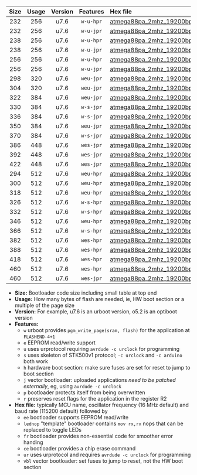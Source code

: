 |Size|Usage|Version|Features|Hex file|
|:-:|:-:|:-:|:-:|:--|
|232|256|u7.6|`w-u-hpr`|[atmega88pa_2mhz_19200bps_ur.hex](https://raw.githubusercontent.com/stefanrueger/urboot/main/bootloaders/atmega88pa/fcpu_2mhz/19200_bps/atmega88pa_2mhz_19200bps_ur.hex)|
|232|256|u7.6|`w-u-jpr`|[atmega88pa_2mhz_19200bps_ur_vbl.hex](https://raw.githubusercontent.com/stefanrueger/urboot/main/bootloaders/atmega88pa/fcpu_2mhz/19200_bps/atmega88pa_2mhz_19200bps_ur_vbl.hex)|
|238|256|u7.6|`w-u-hpr`|[atmega88pa_2mhz_19200bps_lednop_ur.hex](https://raw.githubusercontent.com/stefanrueger/urboot/main/bootloaders/atmega88pa/fcpu_2mhz/19200_bps/atmega88pa_2mhz_19200bps_lednop_ur.hex)|
|238|256|u7.6|`w-u-jpr`|[atmega88pa_2mhz_19200bps_lednop_ur_vbl.hex](https://raw.githubusercontent.com/stefanrueger/urboot/main/bootloaders/atmega88pa/fcpu_2mhz/19200_bps/atmega88pa_2mhz_19200bps_lednop_ur_vbl.hex)|
|256|256|u7.6|`w-u-hpr`|[atmega88pa_2mhz_19200bps_lednop_fr_ur.hex](https://raw.githubusercontent.com/stefanrueger/urboot/main/bootloaders/atmega88pa/fcpu_2mhz/19200_bps/atmega88pa_2mhz_19200bps_lednop_fr_ur.hex)|
|256|256|u7.6|`w-u-jpr`|[atmega88pa_2mhz_19200bps_lednop_fr_ur_vbl.hex](https://raw.githubusercontent.com/stefanrueger/urboot/main/bootloaders/atmega88pa/fcpu_2mhz/19200_bps/atmega88pa_2mhz_19200bps_lednop_fr_ur_vbl.hex)|
|298|320|u7.6|`weu-jpr`|[atmega88pa_2mhz_19200bps_ee_ur_vbl.hex](https://raw.githubusercontent.com/stefanrueger/urboot/main/bootloaders/atmega88pa/fcpu_2mhz/19200_bps/atmega88pa_2mhz_19200bps_ee_ur_vbl.hex)|
|304|320|u7.6|`weu-jpr`|[atmega88pa_2mhz_19200bps_ee_lednop_ur_vbl.hex](https://raw.githubusercontent.com/stefanrueger/urboot/main/bootloaders/atmega88pa/fcpu_2mhz/19200_bps/atmega88pa_2mhz_19200bps_ee_lednop_ur_vbl.hex)|
|322|384|u7.6|`weu-jpr`|[atmega88pa_2mhz_19200bps_ee_lednop_fr_ur_vbl.hex](https://raw.githubusercontent.com/stefanrueger/urboot/main/bootloaders/atmega88pa/fcpu_2mhz/19200_bps/atmega88pa_2mhz_19200bps_ee_lednop_fr_ur_vbl.hex)|
|330|384|u7.6|`w-s-jpr`|[atmega88pa_2mhz_19200bps_vbl.hex](https://raw.githubusercontent.com/stefanrueger/urboot/main/bootloaders/atmega88pa/fcpu_2mhz/19200_bps/atmega88pa_2mhz_19200bps_vbl.hex)|
|336|384|u7.6|`w-s-jpr`|[atmega88pa_2mhz_19200bps_lednop_vbl.hex](https://raw.githubusercontent.com/stefanrueger/urboot/main/bootloaders/atmega88pa/fcpu_2mhz/19200_bps/atmega88pa_2mhz_19200bps_lednop_vbl.hex)|
|350|384|u7.6|`weu-jpr`|[atmega88pa_2mhz_19200bps_ee_lednop_fr_ce_ur_vbl.hex](https://raw.githubusercontent.com/stefanrueger/urboot/main/bootloaders/atmega88pa/fcpu_2mhz/19200_bps/atmega88pa_2mhz_19200bps_ee_lednop_fr_ce_ur_vbl.hex)|
|370|384|u7.6|`w-s-jpr`|[atmega88pa_2mhz_19200bps_lednop_fr_vbl.hex](https://raw.githubusercontent.com/stefanrueger/urboot/main/bootloaders/atmega88pa/fcpu_2mhz/19200_bps/atmega88pa_2mhz_19200bps_lednop_fr_vbl.hex)|
|386|448|u7.6|`wes-jpr`|[atmega88pa_2mhz_19200bps_ee_vbl.hex](https://raw.githubusercontent.com/stefanrueger/urboot/main/bootloaders/atmega88pa/fcpu_2mhz/19200_bps/atmega88pa_2mhz_19200bps_ee_vbl.hex)|
|392|448|u7.6|`wes-jpr`|[atmega88pa_2mhz_19200bps_ee_lednop_vbl.hex](https://raw.githubusercontent.com/stefanrueger/urboot/main/bootloaders/atmega88pa/fcpu_2mhz/19200_bps/atmega88pa_2mhz_19200bps_ee_lednop_vbl.hex)|
|422|448|u7.6|`wes-jpr`|[atmega88pa_2mhz_19200bps_ee_lednop_fr_vbl.hex](https://raw.githubusercontent.com/stefanrueger/urboot/main/bootloaders/atmega88pa/fcpu_2mhz/19200_bps/atmega88pa_2mhz_19200bps_ee_lednop_fr_vbl.hex)|
|294|512|u7.6|`weu-hpr`|[atmega88pa_2mhz_19200bps_ee_ur.hex](https://raw.githubusercontent.com/stefanrueger/urboot/main/bootloaders/atmega88pa/fcpu_2mhz/19200_bps/atmega88pa_2mhz_19200bps_ee_ur.hex)|
|300|512|u7.6|`weu-hpr`|[atmega88pa_2mhz_19200bps_ee_lednop_ur.hex](https://raw.githubusercontent.com/stefanrueger/urboot/main/bootloaders/atmega88pa/fcpu_2mhz/19200_bps/atmega88pa_2mhz_19200bps_ee_lednop_ur.hex)|
|318|512|u7.6|`weu-hpr`|[atmega88pa_2mhz_19200bps_ee_lednop_fr_ur.hex](https://raw.githubusercontent.com/stefanrueger/urboot/main/bootloaders/atmega88pa/fcpu_2mhz/19200_bps/atmega88pa_2mhz_19200bps_ee_lednop_fr_ur.hex)|
|326|512|u7.6|`w-s-hpr`|[atmega88pa_2mhz_19200bps.hex](https://raw.githubusercontent.com/stefanrueger/urboot/main/bootloaders/atmega88pa/fcpu_2mhz/19200_bps/atmega88pa_2mhz_19200bps.hex)|
|332|512|u7.6|`w-s-hpr`|[atmega88pa_2mhz_19200bps_lednop.hex](https://raw.githubusercontent.com/stefanrueger/urboot/main/bootloaders/atmega88pa/fcpu_2mhz/19200_bps/atmega88pa_2mhz_19200bps_lednop.hex)|
|346|512|u7.6|`weu-hpr`|[atmega88pa_2mhz_19200bps_ee_lednop_fr_ce_ur.hex](https://raw.githubusercontent.com/stefanrueger/urboot/main/bootloaders/atmega88pa/fcpu_2mhz/19200_bps/atmega88pa_2mhz_19200bps_ee_lednop_fr_ce_ur.hex)|
|366|512|u7.6|`w-s-hpr`|[atmega88pa_2mhz_19200bps_lednop_fr.hex](https://raw.githubusercontent.com/stefanrueger/urboot/main/bootloaders/atmega88pa/fcpu_2mhz/19200_bps/atmega88pa_2mhz_19200bps_lednop_fr.hex)|
|382|512|u7.6|`wes-hpr`|[atmega88pa_2mhz_19200bps_ee.hex](https://raw.githubusercontent.com/stefanrueger/urboot/main/bootloaders/atmega88pa/fcpu_2mhz/19200_bps/atmega88pa_2mhz_19200bps_ee.hex)|
|388|512|u7.6|`wes-hpr`|[atmega88pa_2mhz_19200bps_ee_lednop.hex](https://raw.githubusercontent.com/stefanrueger/urboot/main/bootloaders/atmega88pa/fcpu_2mhz/19200_bps/atmega88pa_2mhz_19200bps_ee_lednop.hex)|
|418|512|u7.6|`wes-hpr`|[atmega88pa_2mhz_19200bps_ee_lednop_fr.hex](https://raw.githubusercontent.com/stefanrueger/urboot/main/bootloaders/atmega88pa/fcpu_2mhz/19200_bps/atmega88pa_2mhz_19200bps_ee_lednop_fr.hex)|
|460|512|u7.6|`wes-hpr`|[atmega88pa_2mhz_19200bps_ee_lednop_fr_ce.hex](https://raw.githubusercontent.com/stefanrueger/urboot/main/bootloaders/atmega88pa/fcpu_2mhz/19200_bps/atmega88pa_2mhz_19200bps_ee_lednop_fr_ce.hex)|
|460|512|u7.6|`wes-jpr`|[atmega88pa_2mhz_19200bps_ee_lednop_fr_ce_vbl.hex](https://raw.githubusercontent.com/stefanrueger/urboot/main/bootloaders/atmega88pa/fcpu_2mhz/19200_bps/atmega88pa_2mhz_19200bps_ee_lednop_fr_ce_vbl.hex)|

- **Size:** Bootloader code size including small table at top end
- **Usage:** How many bytes of flash are needed, ie, HW boot section or a multiple of the page size
- **Version:** For example, u7.6 is an urboot version, o5.2 is an optiboot version
- **Features:**
  + `w` urboot provides `pgm_write_page(sram, flash)` for the application at `FLASHEND-4+1`
  + `e` EEPROM read/write support
  + `u` uses urprotocol requiring `avrdude -c urclock` for programming
  + `s` uses skeleton of STK500v1 protocol; `-c urclock` and `-c arduino` both work
  + `h` hardware boot section: make sure fuses are set for reset to jump to boot section
  + `j` vector bootloader: uploaded applications *need to be patched externally*, eg, using `avrdude -c urclock`
  + `p` bootloader protects itself from being overwritten
  + `r` preserves reset flags for the application in the register R2
- **Hex file:** typically MCU name, oscillator frequency (16 MHz default) and baud rate (115200 default) followed by
  + `ee` bootloader supports EEPROM read/write
  + `lednop` "template" bootloader contains `mov rx,rx` nops that can be replaced to toggle LEDs
  + `fr` bootloader provides non-essential code for smoother error handing
  + `ce` bootloader provides a chip erase command
  + `ur` uses urprotocol and requires `avrdude -c urclock` for programming
  + `vbl` vector bootloader: set fuses to jump to reset, not the HW boot section
